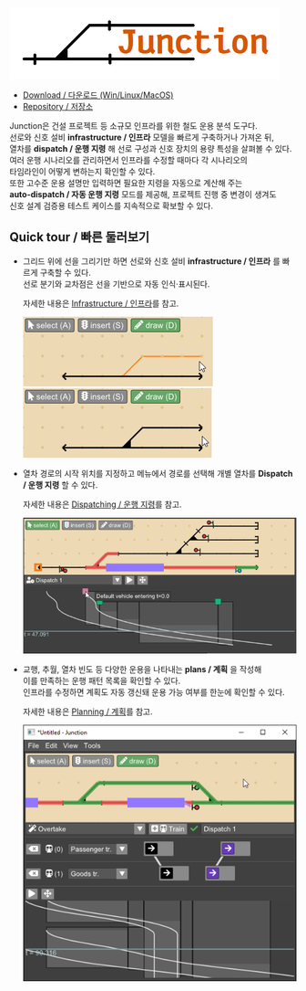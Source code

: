 ![Junction logo](docs/imgs/logo1.png)

* [Download / 다운로드 (Win/Linux/MacOS)](https://github.com/luteberget/junction/releases/latest)
* [Repository / 저장소](http://github.com/luteberget/junction/)

Junction은 건설 프로젝트 등 소규모 인프라를 위한 철도 운용 분석 도구다.  
선로와 신호 설비 **infrastructure / 인프라** 모델을 빠르게 구축하거나 가져온 뒤,  
열차를 **dispatch / 운행 지령** 해 선로 구성과 신호 장치의 용량 특성을 살펴볼 수 있다.  
여러 운행 시나리오를 관리하면서 인프라를 수정할 때마다 각 시나리오의  
타임라인이 어떻게 변하는지 확인할 수 있다.  
또한 고수준 운용 설명만 입력하면 필요한 지령을 자동으로 계산해 주는  
**auto-dispatch / 자동 운행 지령** 모드를 제공해, 프로젝트 진행 중 변경이 생겨도  
신호 설계 검증용 테스트 케이스를 지속적으로 확보할 수 있다.

## Quick tour / 빠른 둘러보기

* 그리드 위에 선을 그리기만 하면 선로와 신호 설비 **infrastructure / 인프라** 를 빠르게 구축할 수 있다.  
  선로 분기와 교차점은 선을 기반으로 자동 인식·표시된다.  

  자세한 내용은 [Infrastructure / 인프라](infrastructure.md)를 참고.

  ![Inf1](docs/imgs/inf_draw_1_small.png) ![Inf2](docs/imgs/inf_draw_2_small.png)

* 열차 경로의 시작 위치를 지정하고 메뉴에서 경로를 선택해 개별 열차를 **Dispatch / 운행 지령** 할 수 있다.  

  자세한 내용은 [Dispatching / 운행 지령](dispatch.md)를 참고.

  ![Inf1](docs/imgs/dispatch_3_contents.png)

* 교행, 추월, 열차 빈도 등 다양한 운용을 나타내는 **plans / 계획** 을 작성해  
  이를 만족하는 운행 패턴 목록을 확인할 수 있다.  
  인프라를 수정하면 계획도 자동 갱신돼 운용 가능 여부를 한눈에 확인할 수 있다.  

  자세한 내용은 [Planning / 계획](planning.md)를 참고.

  ![Inf1](docs/imgs/autodispatch_1.png)
